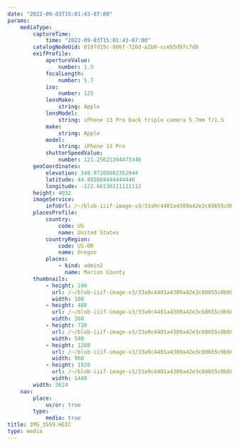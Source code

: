 ```yaml
---
date: "2022-09-03T15:01:43-07:00"
params:
    mediaType:
        captureTime:
            time: "2022-09-03T15:01:43-07:00"
        catalogNodeUid: 0197d15c-866f-726d-a2b0-cceb5d97c7d0
        exifProfile:
            apertureValue:
                number: 1.5
            focalLength:
                number: 5.7
            iso:
                number: 125
            lensMake:
                string: Apple
            lensModel:
                string: iPhone 13 Pro back triple camera 5.7mm f/1.5
            make:
                string: Apple
            model:
                string: iPhone 13 Pro
            shutterSpeedValue:
                number: 121.25621394473346
        geoCoordinates:
            elevation: 340.97205882352944
            latitude: 44.885669444444446
            longitude: -122.66136111111112
        height: 4032
        imageService:
            infoUrl: /~/blob-iiif-image-v3/33a9c4401a4389a42e3c68655c0b60cd930f75b5e85fde573fa44783d2e26f16/info.json
        placesProfile:
            country:
                code: US
                name: United States
            countryRegion:
                code: US-OR
                name: Oregon
            places:
                - kind: admin2
                  name: Marion County
        thumbnails:
            - height: 240
              url: /~/blob-iiif-image-v3/33a9c4401a4389a42e3c68655c0b60cd930f75b5e85fde573fa44783d2e26f16/full/180%2C240/0/default.jpg
              width: 180
            - height: 480
              url: /~/blob-iiif-image-v3/33a9c4401a4389a42e3c68655c0b60cd930f75b5e85fde573fa44783d2e26f16/full/360%2C480/0/default.jpg
              width: 360
            - height: 720
              url: /~/blob-iiif-image-v3/33a9c4401a4389a42e3c68655c0b60cd930f75b5e85fde573fa44783d2e26f16/full/540%2C720/0/default.jpg
              width: 540
            - height: 1280
              url: /~/blob-iiif-image-v3/33a9c4401a4389a42e3c68655c0b60cd930f75b5e85fde573fa44783d2e26f16/full/960%2C1280/0/default.jpg
              width: 960
            - height: 1920
              url: /~/blob-iiif-image-v3/33a9c4401a4389a42e3c68655c0b60cd930f75b5e85fde573fa44783d2e26f16/full/1440%2C1920/0/default.jpg
              width: 1440
        width: 3024
    nav:
        place:
            us/or: true
        type:
            media: true
title: IMG_3559.HEIC
type: media
---
```

